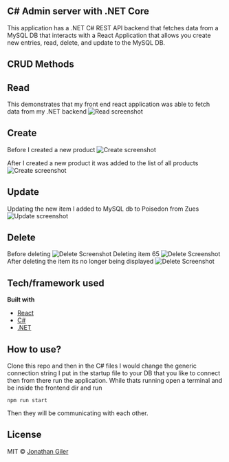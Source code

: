 ## C# Admin server with .NET Core
This application has a .NET C# REST API backend that fetches data from a MySQL DB that interacts with a React Application that allows you create new entries, read, delete, and update to the MySQL DB.
 
## CRUD Methods

## Read
This demonstrates that my front end react application was able to fetch data from my .NET backend
![Read screenshot](frontend/screenshots/Read.png)

## Create
Before I created a new product
![Create screenshot](frontend/screenshots/Create-Before.png)

After I created a new product it was added to the list of all products
![Create screenshot](frontend/screenshots/Create-After.png)

## Update
Updating the new item I added to MySQL db to Poisedon from Zues 
![Update screenshot](frontend/screenshots/Update.png)

## Delete
Before deleting 
![Delete Screenshot](frontend/screenshots/Delete-Before.png)
Deleting item 65
![Delete Screenshot](frontend/screenshots/Delete.png)
After deleting the item its no longer being displayed
![Delete Screenshot](frontend/screenshots/Delete-After.png)

## Tech/framework used

<b>Built with</b>
- [React](https://reactjs.org/)
- [C#](https://docs.microsoft.com/en-us/dotnet/csharp/)
- [.NET](https://docs.microsoft.com/en-us/dotnet/)

## How to use?
Clone this repo and then in the C# files I would change the generic connection string I put in the startup file to your DB that you like to connect then from there run the application. While thats running open a terminal and be inside the frontend dir and run 
```
npm run start
```
Then they will be communicating with each other.

## License

MIT © [Jonathan Giler]()

